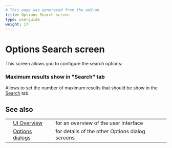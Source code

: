 ```yaml
---
# This page was generated from the add-on.
title: Options Search screen
type: userguide
weight: 17
---
```


# Options Search screen


This screen allows you to configure the search options:

### Maximum results show in "Search" tab

Allows to set the number of maximum results that should be show in the [Search](/docs/desktop/ui/tabs/search/) tab.

## See also

|   |                                                      |                                                 |
|---|------------------------------------------------------|-------------------------------------------------|
|   | [UI Overview](/docs/desktop/ui/)                     | for an overview of the user interface           |
|   | [Options dialogs](/docs/desktop/ui/dialogs/options/) | for details of the other Options dialog screens |
